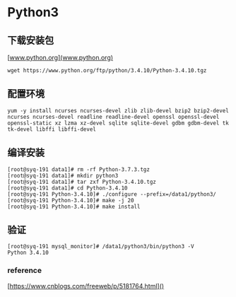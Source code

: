 # Python3 

## 下载安装包

[www.python.org](www.python.org)

```
wget https://www.python.org/ftp/python/3.4.10/Python-3.4.10.tgz
```

## 配置环境

```
yum -y install ncurses ncurses-devel zlib zlib-devel bzip2 bzip2-devel ncurses ncurses-devel readline readline-devel openssl openssl-devel openssl-static xz lzma xz-devel sqlite sqlite-devel gdbm gdbm-devel tk tk-devel libffi libffi-devel
```

## 编译安装

```
[root@syq-191 data1]# rm -rf Python-3.7.3.tgz 
[root@syq-191 data1]# mkdir python3
[root@syq-191 data1]# tar zxf Python-3.4.10.tgz 
[root@syq-191 data1]# cd Python-3.4.10
[root@syq-191 Python-3.4.10]# ./configure --prefix=/data1/python3/
[root@syq-191 Python-3.4.10]# make -j 20
[root@syq-191 Python-3.4.10]# make install
```

## 验证

```
[root@syq-191 mysql_monitor]# /data1/python3/bin/python3 -V
Python 3.4.10
```


### reference

[https://www.cnblogs.com/freeweb/p/5181764.html]()
